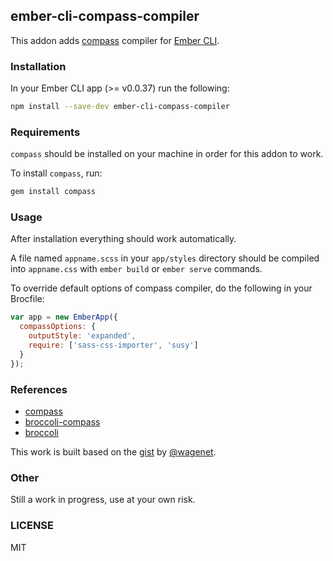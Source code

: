 ## ember-cli-compass-compiler

This addon adds [compass](http://compass-style.org/) compiler for [Ember CLI](http://www.ember-cli.com/).

### Installation

In your Ember CLI app (>= v0.0.37) run the following:

```bash
npm install --save-dev ember-cli-compass-compiler
```

### Requirements

`compass` should be installed on your machine in order for this addon to work.

To install `compass`, run:

```bash
gem install compass
```

### Usage

After installation everything should work automatically.

A file named `appname.scss` in your `app/styles` directory should be compiled into `appname.css` 
with `ember build` or `ember serve` commands.


To override default options of compass compiler, do the following in your Brocfile:

```javascript
var app = new EmberApp({
  compassOptions: {
    outputStyle: 'expanded',
    require: ['sass-css-importer', 'susy']
  }
});
```

### References

* [compass](http://compass-style.org/)
* [broccoli-compass](https://github.com/g13013/broccoli-compass)
* [broccoli](https://github.com/broccolijs/broccoli)

This work is built based on the [gist](https://gist.github.com/wagenet/79b804eb943b9f3d7594) by [@wagenet](https://github.com/wagenet).

### Other

Still a work in progress, use at your own risk.

### LICENSE

MIT
